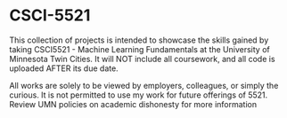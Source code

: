 # CSCI-5521

This collection of projects is intended to showcase the skills gained by taking CSCI5521 - Machine Learning Fundamentals at the University of Minnesota Twin Cities. 
It will NOT include all coursework, and all code is uploaded AFTER its due date.

All works are solely to be viewed by employers, colleagues, or simply the curious.
It is not permitted to use my work for future offerings of 5521. Review UMN policies on academic dishonesty for more information
